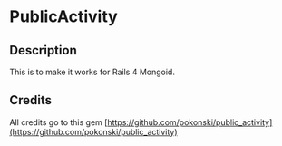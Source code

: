 # PublicActivity

## Description

This is to make it works for Rails 4 Mongoid.

## Credits

All credits go to this gem [https://github.com/pokonski/public_activity](https://github.com/pokonski/public_activity)